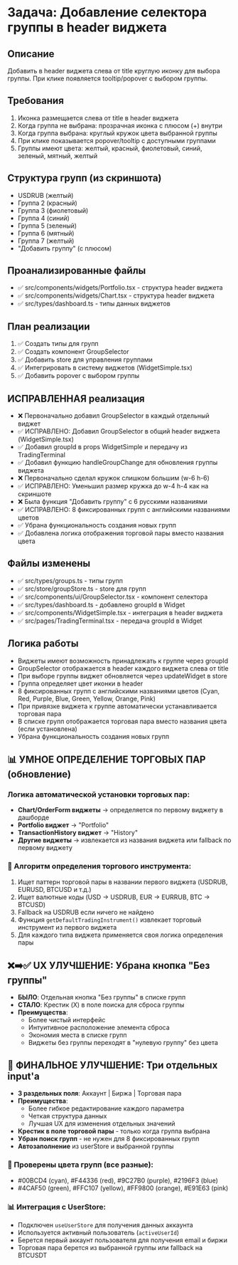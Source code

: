 # Задача: Добавление селектора группы в header виджета

## Описание
Добавить в header виджета слева от title круглую иконку для выбора группы. При клике появляется tooltip/popover с выбором группы.

## Требования
1. Иконка размещается слева от title в header виджета
2. Когда группа не выбрана: прозрачная иконка с плюсом (+) внутри
3. Когда группа выбрана: круглый кружок цвета выбранной группы
4. При клике показывается popover/tooltip с доступными группами
5. Группы имеют цвета: желтый, красный, фиолетовый, синий, зеленый, мятный, желтый

## Структура групп (из скриншота)
- USDRUB (желтый)
- Группа 2 (красный)
- Группа 3 (фиолетовый)  
- Группа 4 (синий)
- Группа 5 (зеленый)
- Группа 6 (мятный)
- Группа 7 (желтый)
- "Добавить группу" (с плюсом)

## Проанализированные файлы
- ✅ src/components/widgets/Portfolio.tsx - структура header виджета
- ✅ src/components/widgets/Chart.tsx - структура header виджета  
- ✅ src/types/dashboard.ts - типы данных виджетов

## План реализации
1. ✅ Создать типы для групп
2. ✅ Создать компонент GroupSelector  
3. ✅ Добавить store для управления группами
4. ✅ Интегрировать в систему виджетов (WidgetSimple.tsx)
5. ✅ Добавить popover с выбором группы

## ИСПРАВЛЕННАЯ реализация
- ❌ Первоначально добавил GroupSelector в каждый отдельный виджет
- ✅ ИСПРАВЛЕНО: Добавил GroupSelector в общий header виджета (WidgetSimple.tsx)
- ✅ Добавил groupId в props WidgetSimple и передачу из TradingTerminal
- ✅ Добавил функцию handleGroupChange для обновления группы виджета
- ❌ Первоначально сделал кружок слишком большим (w-6 h-6)
- ✅ ИСПРАВЛЕНО: Уменьшил размер кружка до w-4 h-4 как на скриншоте
- ❌ Была функция "Добавить группу" с 6 русскими названиями
- ✅ ИСПРАВЛЕНО: 8 фиксированных групп с английскими названиями цветов
- ✅ Убрана функциональность создания новых групп
- ✅ Добавлена логика отображения торговой пары вместо названия цвета

## Файлы изменены
- ✅ src/types/groups.ts - типы групп
- ✅ src/store/groupStore.ts - store для групп
- ✅ src/components/ui/GroupSelector.tsx - компонент селектора
- ✅ src/types/dashboard.ts - добавлено groupId в Widget
- ✅ src/components/WidgetSimple.tsx - интеграция в header виджета
- ✅ src/pages/TradingTerminal.tsx - передача groupId в Widget

## Логика работы
- Виджеты имеют возможность принадлежать к группе через groupId
- GroupSelector отображается в header каждого виджета слева от title
- При выборе группы виджет обновляется через updateWidget в store
- Группа определяет цвет иконки в header
- 8 фиксированных групп с английскими названиями цветов (Cyan, Red, Purple, Blue, Green, Yellow, Orange, Pink)
- При привязке виджета к группе автоматически устанавливается торговая пара
- В списке групп отображается торговая пара вместо названия цвета (если установлена)
- Убрана функциональность создания новых групп

## 📊 УМНОЕ ОПРЕДЕЛЕНИЕ ТОРГОВЫХ ПАР (обновление)
### Логика автоматической установки торговых пар:
- **Chart/OrderForm виджеты** → определяется по первому виджету в дашборде
- **Portfolio виджет** → "Portfolio"
- **TransactionHistory виджет** → "History" 
- **Другие виджеты** → извлекается из названия виджета или fallback по первому виджету

### 🧠 Алгоритм определения торгового инструмента:
1. Ищет паттерн торговой пары в названии первого виджета (USDRUB, EURUSD, BTCUSD и т.д.)
2. Ищет валютные коды (USD → USDRUB, EUR → EURRUB, BTC → BTCUSD)
3. Fallback на USDRUB если ничего не найдено
4. Функция `getDefaultTradingInstrument()` извлекает торговый инструмент из первого виджета
5. Для каждого типа виджета применяется своя логика определения пары

## ❌➡️✅ UX УЛУЧШЕНИЕ: Убрана кнопка "Без группы"
- **БЫЛО**: Отдельная кнопка "Без группы" в списке групп
- **СТАЛО**: Крестик (X) в поле поиска для сброса группы
- **Преимущества**: 
  - Более чистый интерфейс
  - Интуитивное расположение элемента сброса
  - Экономия места в списке групп
  - Виджеты без группы переходят в "нулевую группу" без цвета

## 🔄 ФИНАЛЬНОЕ УЛУЧШЕНИЕ: Три отдельных input'а
- **3 раздельных поля**: Аккаунт | Биржа | Торговая пара
- **Преимущества**:
  - Более гибкое редактирование каждого параметра
  - Четкая структура данных
  - Лучшая UX для изменения отдельных значений
- **Крестик в поле торговой пары** - только когда группа выбрана
- **Убран поиск групп** - не нужен для 8 фиксированных групп
- **Автозаполнение** из userStore и выбранной группы

### 🎨 Проверены цвета групп (все разные):
- #00BCD4 (cyan), #F44336 (red), #9C27B0 (purple), #2196F3 (blue)
- #4CAF50 (green), #FFC107 (yellow), #FF9800 (orange), #E91E63 (pink)

### 📊 Интеграция с UserStore:
- Подключен `useUserStore` для получения данных аккаунта
- Используется активный пользователь (`activeUserId`) 
- Берется первый аккаунт пользователя для получения email и биржи
- Торговая пара берется из выбранной группы или fallback на BTCUSDT 